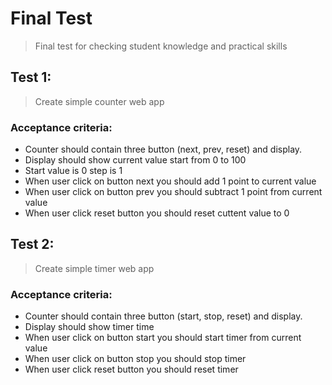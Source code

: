 # Final Test
> Final test for checking student knowledge and practical skills

## Test 1:
> Create simple counter web app
### Acceptance criteria:
* Counter should contain three button (next, prev, reset) and display.
* Display should show current value start from 0 to 100
* Start value  is 0 step is 1
* When user click on button next you should add 1 point to current value
* When user click on button prev you should subtract 1 point from current value
* When user click reset button you should reset cuttent value to 0

## Test 2:
> Create simple timer web app
### Acceptance criteria:
* Counter should contain three button (start, stop, reset) and display.
* Display should show timer time
* When user click on button start you should start timer from current value 
* When user click on button stop you should stop timer
* When user click reset button you should reset timer



